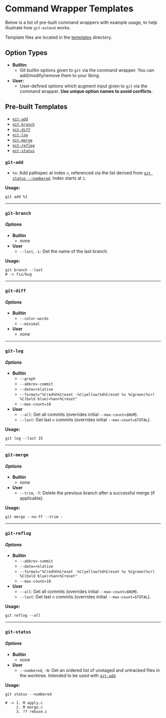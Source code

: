 # Command Wrapper Templates

Below is a list of pre-built command wrappers with example usage, to help illustrate how `git-extend` works.

Template files are located in the [templates](https://github.com/nickolasburr/git-extend/tree/master/templates) directory.

## Option Types

+ **Builtin:**
  - Git builtin options given to `git` via the command wrapper. You can add/modify/remove them to your liking.
+ **User:**
  - User-defined options which augment input given to `git` via the command wrapper. **Use unique option names to avoid conflicts.**

## Pre-built Templates

- [`git-add`](#git-add)
- [`git-branch`](#git-branch)
- [`git-diff`](#git-diff)
- [`git-log`](#git-log)
- [`git-merge`](#git-merge)
- [`git-reflog`](#git-reflog)
- [`git-status`](#git-status)

### `git-add`

+ `%n`: Add pathspec at index `n`, referenced via the list derived from [`git status --numbered`](https://github.com/nickolasburr/git-extend/blob/master/templates/git-status#L19-L36). Index starts at `1`.

**Usage:**

```
git add %1
```

---

### `git-branch`

#### _Options_

+ **Builtin**
  - _none_
+ **User**
  - `--last`, `-L`: Get the name of the last branch.

**Usage:**

```
git branch --last
# -> fix/bug
```

---

### `git-diff`

#### _Options_

+ **Builtin**
  - `--color-words`
  - `--minimal`
+ **User**
  - _none_

---

### `git-log`

#### _Options_

+ **Builtin**
  - `--graph`
  - `--abbrev-commit`
  - `--date=relative`
  - `--format="%Cred%h%Creset -%C(yellow)%d%Creset %s %Cgreen(%cr) %C(bold blue)<%an>%Creset"`
  - `--max-count=10`
+ **User**
  - `--all`: Get all commits (overrides initial `--max-count=$NUM`).
  - `--last`: Get last `n` commits (overrides initial `--max-count=$TOTAL`).

**Usage:**

```
git log --last 15
```

---

### `git-merge`

#### _Options_

+ **Builtin**
  - _none_
+ **User**
  - `--trim`, `-T`: Delete the previous branch after a successful merge (if applicable).

**Usage:**

```
git merge --no-ff --trim -
```

---

### `git-reflog`

#### _Options_

+ **Builtin**
  - `--abbrev-commit`
  - `--date=relative`
  - `--format="%Cred%h%Creset -%C(yellow)%d%Creset %s %Cgreen(%cr) %C(bold blue)<%an>%Creset"`
  - `--max-count=10`
+ **User**
  - `--all`: Get all commits (overrides initial `--max-count=$NUM`).
  - `--last`: Get last `n` commits (overrides initial `--max-count=$TOTAL`).

**Usage:**

```
git reflog --all
```

---

### `git-status`

#### _Options_

+ **Builtin**
  - _none_
+ **User**
  - `--numbered`, `-N`: Get an ordered list of unstaged and untracked files in the worktree. Intended to be used with [`git-add`](#git-add).

**Usage:**

```
git status --numbered

# -> 1. M apply.c
     2. M merge.c
     3. ?? rebase.c
```
